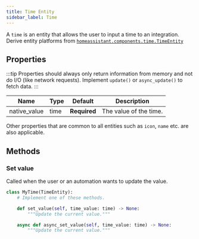```yaml
---
title: Time Entity
sidebar_label: Time
---
```


A `time` is an entity that allows the user to input a time to an integration. Derive entity platforms from [`homeassistant.components.time.TimeEntity`](https://github.com/home-assistant/core/blob/dev/homeassistant/components/time/__init__.py)

## Properties

:::tip
Properties should always only return information from memory and not do I/O (like network requests). Implement `update()` or `async_update()` to fetch data.
:::

| Name | Type | Default | Description
| ---- | ---- | ------- | -----------
| native_value | time | **Required** | The value of the time.

Other properties that are common to all entities such as `icon`, `name` etc. are also applicable.

## Methods

### Set value

Called when the user or an automation wants to update the value.

```python
class MyTime(TimeEntity):
    # Implement one of these methods.

    def set_value(self, time_value: time) -> None:
        """Update the current value."""

    async def async_set_value(self, time_value: time) -> None:
        """Update the current value."""

```
